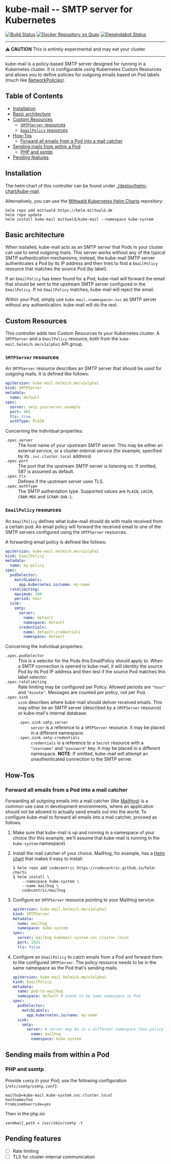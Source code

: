 # kube-mail -- SMTP server for Kubernetes

[![Build Status](https://travis-ci.org/martin-helmich/kube-mail.svg?branch=master)](https://travis-ci.org/martin-helmich/kube-mail)
[![Docker Repository on Quay](https://quay.io/repository/martinhelmich/kube-mail/status "Docker Repository on Quay")](https://quay.io/repository/martinhelmich/kube-mail)
[![Dependabot Status](https://api.dependabot.com/badges/status?host=github&repo=martin-helmich/kube-mail)](https://dependabot.com)

<hr>

**:warning: CAUTION** This is entirely experimental and may eat your cluster.

<hr>

kube-mail is a policy-based SMTP server designed for running in a Kubernetes cluster. It is configurable using Kubernetes Custom Resources and allows you to define policies for outgoing emails based on Pod labels (much like [NetworkPolicies](https://kubernetes.io/docs/concepts/services-networking/network-policies/)).

## Table of Contents

<!-- START doctoc generated TOC please keep comment here to allow auto update -->
<!-- DON'T EDIT THIS SECTION, INSTEAD RE-RUN doctoc TO UPDATE -->


- [Installation](#installation)
- [Basic architecture](#basic-architecture)
- [Custom Resources](#custom-resources)
  - [`SMTPServer` resources](#smtpserver-resources)
  - [`EmailPolicy` resources](#emailpolicy-resources)
- [How-Tos](#how-tos)
  - [Forward all emails from a Pod into a mail catcher](#forward-all-emails-from-a-pod-into-a-mail-catcher)
- [Sending mails from within a Pod](#sending-mails-from-within-a-pod)
  - [PHP and ssmtp](#php-and-ssmtp)
- [Pending features](#pending-features)

<!-- END doctoc generated TOC please keep comment here to allow auto update -->


## Installation

The helm chart of this controller can be found under [./deploy/helm-chart/kube-mail](./deploy/helm-chart/kube-mail).

Alternatively, you can use the [Mittwald Kubernetes Helm Charts](https://github.com/mittwald/helm-charts) repository:
```shell script
helm repo add mittwald https://helm.mittwald.de
helm repo update
helm install kube-mail mittwald/kube-mail --namespace kube-system
```

## Basic architecture

When installed, kube-mail acts as an SMTP server that Pods in your cluster can use to send outgoing mails. This server works without any of the typical SMTP authentication mechanisms; instead, the kube-mail SMTP server authenticates a Pod by its IP address and then tries to find a `EmailPolicy` resource that matches the source Pod (by label).

If an `EmailPolicy` has been found for a Pod, kube-mail will forward the email that should be sent to the upstream SMTP server configured in the `EmailPolicy`. If no `EmailPolicy` matches, kube-mail will reject the email.

Within your Pod, simply use `kube-mail.<namespace>.svc` as SMTP server without any authentication. kube-mail will do the rest.

## Custom Resources

This controller adds two Custom Resources to your Kubernetes cluster: A `SMTPServer` and a `EmailPolicy` resource, both from the `kube-mail.helmich.me/v1alpha1` API group.

### `SMTPServer` resources

An `SMTPServer` resource describes an SMTP server that should be used for outgoing mails. It is defined like follows:

```yaml
apiVersion: kube-mail.helmich.me/v1alpha1
kind: SMTPServer
metadata:
  name: default
spec:
  server: smtp.yourserver.example
  port: 465
  tls: true
  authType: PLAIN
```

Concerning the individual properties:

<dl>
  <dt><code>.spec.server</code></dt>
  <dd>The host name of your upstream SMTP server. This may be either an external service, or a cluster-internal service (for example, specified by its <code>.svc.cluster.local</code> address)</dd>
  <dt><code>.spec.port</code></dt>
  <dd>The port that the upstream SMTP server is listening on. If omitted, 587 is assumed as default.</dd>
  <dt><code>.spec.tls</code></dt>
  <dd>Defines if the upstream server uses TLS.</dd>
  <dt><code>.spec.authType</code></dt>
  <dd>The SMTP authentation type. Supported values are <code>PLAIN</code>, <code>LOGIN</code>, <code>CRAM-MD5</code> and <code>SCRAM-SHA-1</code>.</dd>
</dl>

### `EmailPolicy` resources

An `EmailPolicy` defines what kube-mail should do with mails received from a certain pod. An email policy will forward the received email to one of the SMTP servers configured using the `SMTPServer` resources.

A forwarding email policy is defined like follows:

```yaml
apiVersion: kube-mail.helmich.me/v1alpha1
kind: EmailPolicy
metadata:
  name: my-policy
spec:
  podSelector:
    matchLabels:
      app.kubernetes.io/name: my-name
  ratelimiting:
    maximum: 100
    period: hour
  sink:
    smtp:
      server:
        name: default
        namespace: default
      credentials:
        name: default-credentials
        namespace: default
``` 

Concerning the individual properties:

<dl>
  <dt><code>.spec.podSelector</code></dt>
  <dd>This is a selector for the Pods this EmailPolicy should apply to. When a SMTP connection is opened to kube-mail, it will identity the source Pod by its Pod IP address and then test if the source Pod matches this label selector.</dd>
  <dt><code>.spec.ratelimiting</code></dt>
  <dd>Rate limiting may be configured per Policy. Allowed periods are <code>"hour"</code> and <code>"minute"</code>. Messages are counted <em>per policy</em>, not per Pod.</dd>
  <dt><code>.spec.sink</code></dt>
  <dd>
    <code>sink</code> describes where kube-mail should deliver received emails. This may either be an SMTP server (described by a <code>SMTPServer</code> resource) or kube-mail's internal database.
    <dl>
      <dt><code>.spec.sink.smtp.server</code></dt>
      <dd><code>server</code> is a reference to a <code>SMTPServer</code> resource. It may be placed in a different namespace.</dd>
      <dt><code>.spec.sink.smtp.credentials</code></dt>
      <dd><code>credentials</code> is a reference to a <code>Secret</code> resource with a <code>"username"</code> and <code>"password"</code> key. It may be placed in a different namespace. <b>NOTE</b>: If omitted, kube-mail will attempt an unauthenticated connection to the SMTP server.</dd>
    </dl>
  </dd>
</dl>

## How-Tos

### Forward all emails from a Pod into a mail catcher

Forwarding all outgoing emails into a mail catcher (like [MailHog](https://github.com/mailhog/MailHog)) is a common use case in development environments, where an application should not be allowed to actually send emails out into the world. To configure kube-mail to forward all emails into a mail catcher, proceed as follows.

1. Make sure that kube-mail is up and running in a namespace of your choice (for this example, we'll assume that kube-mail is running in the `kube-system` namespace).

1. Install the mail catcher of your choice. MailHog, for example, has a [Helm chart](https://github.com/codecentric/helm-charts/tree/master/charts/mailhog) that makes it easy to install:

    ```
    $ helm repo add codecentric https://codecentric.github.io/helm-charts
    $ helm install \
        --namespace kube-system \
        --name mailhog \
        codecentric/mailhog
    ```

1. Configure an `SMTPServer` resource pointing to your MailHog service:

    ```yaml
    apiVersion: kube-mail.helmich.me/v1alpha1
    kind: SMTPServer
    metadata:
      name: mailhog
      namespace: kube-system
    spec:
      server: mailhog.kubemail-system.svc.cluster.local
      port: 1025
      tls: false
    ```

1. Configure an `EmailPolicy` to catch emails from a Pod and forward them to the configured `SMTPServer`. The policy resource needs to be in the same namespace as the Pod that's sending mails.

    ```yaml
    apiVersion: kube-mail.helmich.me/v1alpha1
    kind: EmailPolicy
    metadata:
      name: pod-to-mailhog
      namespace: default # needs to be same namespace as Pod
    spec:
      podSelector:
        matchLabels:
          app.kubernetes.io/name: my-name
      sink:
        smtp:
          server: # server may be in a different namespace than policy
            name: mailhog
            namespace: kube-system
    ```

## Sending mails from within a Pod

### PHP and ssmtp

Provide `ssmtp` in your Pod; use the following configuration (`/etc/ssmtp/ssmtp.conf`):

```
mailhub=kube-mail.kube-system.svc.cluster.local
hostname=foo
FromLineOverride=yes
```

Then in the php.ini:

```
sendmail_path = /usr/sbin/ssmtp -t
```

## Pending features

- [ ] Rate limiting
- [ ] TLS for cluster-internal communication
